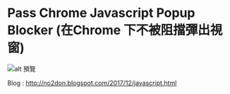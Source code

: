 # Pass Chrome Javascript Popup Blocker (在Chrome 下不被阻擋彈出視窗)

![alt 預覽](https://lh3.googleusercontent.com/-hWVh5APW414/WioexioDUiI/AAAAAAAAMMQ/Cu3slbCiKYIN7reiQE4kuS83740QYYSDwCHMYCw/Image%2B368_thumb%255B4%255D?imgmax=800)


Blog : http://no2don.blogspot.com/2017/12/javascript.html
